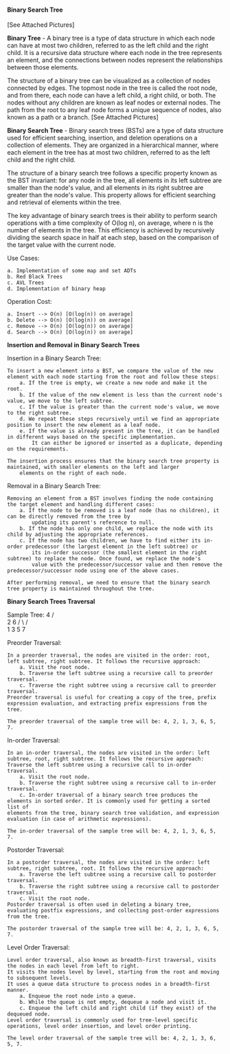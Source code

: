#### Binary Search Tree
[See Attached Pictures]

**Binary Tree** - A binary tree is a type of data structure in which each node can have at most two children, referred to as the left child and the right child. It is a recursive data structure where each node in the tree represents an element, and the connections between nodes represent the relationships between those elements.

The structure of a binary tree can be visualized as a collection of nodes connected by edges. The topmost node in the tree is called the root node, and from there, each node can have a left child, a right child, or both. The nodes without any children are known as leaf nodes or external nodes. The path from the root to any leaf node forms a unique sequence of nodes, also known as a path or a branch. [See Attached Pictures]

**Binary Search Tree** - Binary search trees (BSTs) are a type of data structure used for efficient searching, insertion, and deletion operations on a collection of elements. They are organized in a hierarchical manner, where each element in the tree has at most two children, referred to as the left child and the right child. 

The structure of a binary search tree follows a specific property known as the BST invariant: for any node in the tree, all elements in its left subtree are smaller than the node's value, and all elements in its right subtree are greater than the node's value. This property allows for efficient searching and retrieval of elements within the tree.

The key advantage of binary search trees is their ability to perform search operations with a time complexity of O(log n), on average, where n is the number of elements in the tree. This efficiency is achieved by recursively dividing the search space in half at each step, based on the comparison of the target value with the current node.

Use Cases:

    a. Implementation of some map and set ADTs
    b. Red Black Trees
    c. AVL Trees
    d. Implementation of binary heap
    
Operation Cost:

    a. Insert --> O(n) [O(log(n)) on average]
    b. Delete --> O(n) [O(log(n)) on average]
    c. Remove --> O(n) [O(log(n)) on average]
    d. Search --> O(n) [O(log(n)) on average]
    
**Insertion and Removal in Binary Search Trees**

Insertion in a Binary Search Tree:

    To insert a new element into a BST, we compare the value of the new element with each node starting from the root and follow these steps:
        a. If the tree is empty, we create a new node and make it the root.
        b. If the value of the new element is less than the current node's value, we move to the left subtree.
        c. If the value is greater than the current node's value, we move to the right subtree.
        d. We repeat these steps recursively until we find an appropriate position to insert the new element as a leaf node.
        e. If the value is already present in the tree, it can be handled in different ways based on the specific implementation. 
            It can either be ignored or inserted as a duplicate, depending on the requirements.
            
    The insertion process ensures that the binary search tree property is maintained, with smaller elements on the left and larger 
        elements on the right of each node.

Removal in a Binary Search Tree:

    Removing an element from a BST involves finding the node containing the target element and handling different cases:
        a. If the node to be removed is a leaf node (has no children), it can be directly removed from the tree by 
            updating its parent's reference to null.
        b. If the node has only one child, we replace the node with its child by adjusting the appropriate references.
        c. If the node has two children, we have to find either its in-order predecessor (the largest element in the left subtree) or 
            its in-order successor (the smallest element in the right subtree) to replace the node. Once found, we replace the node's 
            value with the predecessor/successor value and then remove the predecessor/successor node using one of the above cases.
            
    After performing removal, we need to ensure that the binary search tree property is maintained throughout the tree.

    
**Binary Search Trees Traversal**

Sample Tree:
      4
    /   \
   2     6
  / \   / \
 1   3 5   7

Preorder Traversal:

    In a preorder traversal, the nodes are visited in the order: root, left subtree, right subtree. It follows the recursive approach:
        a. Visit the root node.
        b. Traverse the left subtree using a recursive call to preorder traversal.
        c. Traverse the right subtree using a recursive call to preorder traversal.
    Preorder traversal is useful for creating a copy of the tree, prefix expression evaluation, and extracting prefix expressions from the tree.
    
    The preorder traversal of the sample tree will be: 4, 2, 1, 3, 6, 5, 7.

In-order Traversal:

    In an in-order traversal, the nodes are visited in the order: left subtree, root, right subtree. It follows the recursive approach:
    Traverse the left subtree using a recursive call to in-order traversal.
        a. Visit the root node.
        b. Traverse the right subtree using a recursive call to in-order traversal.
        c. In-order traversal of a binary search tree produces the elements in sorted order. It is commonly used for getting a sorted list of 
    elements from the tree, binary search tree validation, and expression evaluation (in case of arithmetic expressions).
    
    The in-order traversal of the sample tree will be: 4, 2, 1, 3, 6, 5, 7.

Postorder Traversal:

    In a postorder traversal, the nodes are visited in the order: left subtree, right subtree, root. It follows the recursive approach:
        a. Traverse the left subtree using a recursive call to postorder traversal.
        b. Traverse the right subtree using a recursive call to postorder traversal.
        c. Visit the root node.
    Postorder traversal is often used in deleting a binary tree, evaluating postfix expressions, and collecting post-order expressions from the tree.
    
    The postorder traversal of the sample tree will be: 4, 2, 1, 3, 6, 5, 7.

Level Order Traversal:

    Level order traversal, also known as breadth-first traversal, visits the nodes in each level from left to right. 
    It visits the nodes level by level, starting from the root and moving to subsequent levels. 
    It uses a queue data structure to process nodes in a breadth-first manner.
        a. Enqueue the root node into a queue.
        b. While the queue is not empty, dequeue a node and visit it.
        c. Enqueue the left child and right child (if they exist) of the dequeued node.
    Level order traversal is commonly used for tree-level specific operations, level order insertion, and level order printing.
    
    The level order traversal of the sample tree will be: 4, 2, 1, 3, 6, 5, 7.
